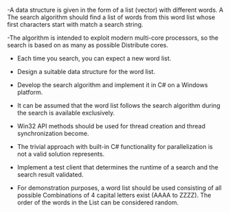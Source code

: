 ﻿-A data structure is given in the form of a list (vector) with different words. A
The search algorithm should find a list of words from this word list whose first characters start with
match a search string.

-The algorithm is intended to exploit modern multi-core processors, so the search is based on as many as possible
Distribute cores.

- Each time you search, you can expect a new word list.


- Design a suitable data structure for the word list.
- Develop the search algorithm and implement it in C# on a Windows platform.
- It can be assumed that the word list follows the search algorithm during the search
  is available exclusively.
- Win32 API methods should be used for thread creation and thread synchronization
  become.
- The trivial approach with built-in C# functionality for parallelization is not a valid solution
  represents.
- Implement a test client that determines the runtime of a search and the search result
  validated.
- For demonstration purposes, a word list should be used consisting of all possible
  Combinations of 4 capital letters exist (AAAA to ZZZZ). The order of the words in the List can be considered random.